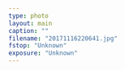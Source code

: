 ```yaml
---
type: photo
layout: main
caption: ""
filename: "20171116220641.jpg"
fstop: "Unknown"
exposure: "Unknown"
---
```

